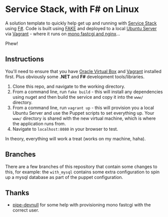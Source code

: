 # Service Stack, with F# on Linux 

A solution template to quickly help get up and running with [Service Stack](http://www.servicestack.net/) using [F#](http://fsharp.org/). Code is built using [FAKE](http://fsharp.github.io/FAKE/) and deployed to a local [Ubuntu Server](http://www.ubuntu.com/server) via [Vagrant](http://www.vagrantup.com/) - where it runs on [mono fastcgi and nginx](http://www.mono-project.com/FastCGI_Nginx)...

Phew!

## Instructions

You'll need to ensure that you have [Oracle Virtual Box](https://www.virtualbox.org/) and [Vagrant](http://www.vagrantup.com/) installed first. Plus obviously some **.NET** and **F#** development tools/libraries. 

1. Clone this repo, and navigate to the working directory.
2. From a command line, run `fake build` - this will install any dependencies using nuget and then build the service and copy it into the `www/` directory.
3. From a command line, run `vagrant up` - this will provision you a local Ubuntu Server and use the Puppet scripts to set everything up. Your `www/` directory is shared with the new virtual machine, which is where the application runs from.
4. Navigate to `localhost:8080` in your browser to test.

In theory, everything will work a treat (works on my machine, haha).

## Branches

There are a few branches of this repository that contain some changes to this, for example: the `with_mysql` contains some extra configuration to spin up a mysql database as part of the puppet configuration.

## Thanks

* [pipe-devnull](http://pipe-devnull.com/) for some help with provisioning mono fastcgi with the correct user.

